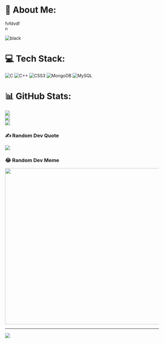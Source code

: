 # 💫 About Me:
fvfdvdf<br> n

![black](https://user-images.githubusercontent.com/120033964/211802915-2565c54f-0034-4de3-976b-2466317d59a7.jpg)


# 💻 Tech Stack:
![C](https://img.shields.io/badge/c-%2300599C.svg?style=for-the-badge&logo=c&logoColor=white) ![C++](https://img.shields.io/badge/c++-%2300599C.svg?style=for-the-badge&logo=c%2B%2B&logoColor=white) ![CSS3](https://img.shields.io/badge/css3-%231572B6.svg?style=for-the-badge&logo=css3&logoColor=white) ![MongoDB](https://img.shields.io/badge/MongoDB-%234ea94b.svg?style=for-the-badge&logo=mongodb&logoColor=white) ![MySQL](https://img.shields.io/badge/mysql-%2300f.svg?style=for-the-badge&logo=mysql&logoColor=white)
# 📊 GitHub Stats:
![](https://github-readme-stats.vercel.app/api?username=shuvrapovaku&theme=radical&hide_border=false&include_all_commits=true&count_private=false)<br/>
![](https://github-readme-streak-stats.herokuapp.com/?user=shuvrapovaku&theme=radical&hide_border=false)<br/>
![](https://github-readme-stats.vercel.app/api/top-langs/?username=shuvrapovaku&theme=radical&hide_border=false&include_all_commits=true&count_private=false&layout=compact)

### ✍️ Random Dev Quote
![](https://quotes-github-readme.vercel.app/api?type=horizontal&theme=radical)

### 😂 Random Dev Meme
<img src="https://random-memer.herokuapp.com/" width="512px"/>

---
[![](https://visitcount.itsvg.in/api?id=shuvrapovaku&icon=8&color=0)](https://visitcount.itsvg.in)

<!-- Proudly created with GPRM ( https://gprm.itsvg.in ) -->
